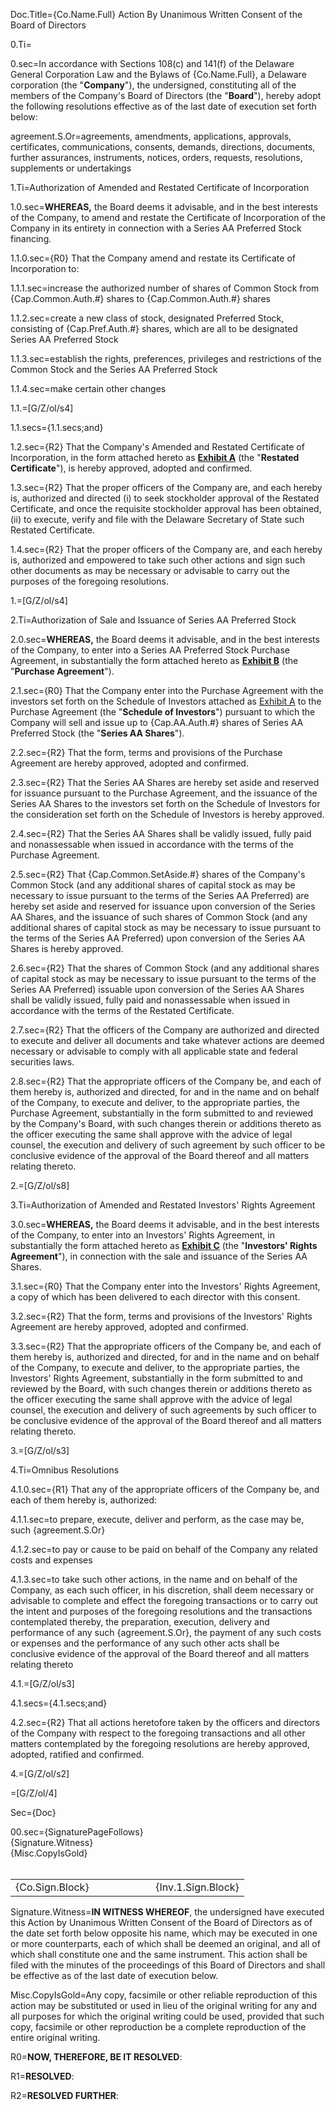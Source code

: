 Doc.Title={Co.Name.Full} Action By Unanimous Written Consent of the Board of Directors

0.Ti=</i>

0.sec=In accordance with Sections 108(c) and 141(f) of the Delaware General Corporation Law and the Bylaws of {Co.Name.Full}, a Delaware corporation (the "<strong>Company</strong>"), the undersigned, constituting all of the members of the Company's Board of Directors (the "<strong>Board</strong>"), hereby adopt the following resolutions effective as of the last date of execution set forth below:

agreement.S.Or=agreements, amendments, applications, approvals, certificates, communications, consents, demands, directions, documents, further assurances, instruments, notices, orders, requests, resolutions, supplements or undertakings

1.Ti=Authorization of Amended and Restated Certificate of Incorporation

1.0.sec=<strong>WHEREAS,</strong> the Board deems it advisable, and in the best interests of the Company, to amend and restate the Certificate of Incorporation of the Company in its entirety in connection with a Series AA Preferred Stock financing.

1.1.0.sec={R0} That the Company amend and restate its Certificate of Incorporation to:

1.1.1.sec=increase the authorized number of shares of Common Stock from {Cap.Common.Auth.#} shares to {Cap.Common.Auth.#} shares

1.1.2.sec=create a new class of stock, designated Preferred Stock, consisting of {Cap.Pref.Auth.#} shares, which are all to be designated Series AA Preferred Stock

1.1.3.sec=establish the rights, preferences, privileges and restrictions of the Common Stock and the Series AA Preferred Stock

1.1.4.sec=make certain other changes

1.1.=[G/Z/ol/s4]

1.1.secs={1.1.secs;and}

1.2.sec={R2} That the Company's Amended and Restated Certificate of Incorporation, in the form attached hereto as <strong><u>Exhibit A</u></strong> (the "<strong>Restated Certificate</strong>"), is hereby approved, adopted and confirmed.

1.3.sec={R2} That the proper officers of the Company are, and each hereby is, authorized and directed (i) to seek stockholder approval of the Restated Certificate, and once the requisite stockholder approval has been obtained, (ii) to execute, verify and file with the Delaware Secretary of State such Restated Certificate.

1.4.sec={R2} That the proper officers of the Company are, and each hereby is, authorized and empowered to take such other actions and sign such other documents as may be necessary or advisable to carry out the purposes of the foregoing resolutions.

1.=[G/Z/ol/s4]


2.Ti=Authorization of Sale and Issuance of Series AA Preferred Stock

2.0.sec=<strong>WHEREAS,</strong> the Board deems it advisable, and in the best interests of the Company, to enter into a Series AA Preferred Stock Purchase Agreement, in substantially the form attached hereto as <strong><u>Exhibit B</u></strong> (the "<strong>Purchase Agreement</strong>").

2.1.sec={R0} That the Company enter into the Purchase Agreement with the investors set forth on the Schedule of Investors attached as <u>Exhibit A</u> to the Purchase Agreement (the "<strong>Schedule of Investors</strong>") pursuant to which the Company will sell and issue up to {Cap.AA.Auth.#} shares of Series AA Preferred Stock (the "<strong>Series AA Shares</strong>").

2.2.sec={R2} That the form, terms and provisions of the Purchase Agreement are hereby approved, adopted and confirmed.

2.3.sec={R2} That the Series AA Shares are hereby set aside and reserved for issuance pursuant to the Purchase Agreement, and the issuance of the Series AA Shares to the investors set forth on the Schedule of Investors for the consideration set forth on the Schedule of Investors is hereby approved.

2.4.sec={R2} That the Series AA Shares shall be validly issued, fully paid and nonassessable when issued in accordance with the terms of the Purchase Agreement.

2.5.sec={R2} That {Cap.Common.SetAside.#} shares of the Company's Common Stock (and any additional shares of capital stock as may be necessary to issue pursuant to the terms of the Series AA Preferred) are hereby set aside and reserved for issuance upon conversion of the Series AA Shares, and the issuance of such shares of Common Stock (and any additional shares of capital stock as may be necessary to issue pursuant to the terms of the Series AA Preferred) upon conversion of the Series AA Shares is hereby approved.

2.6.sec={R2} That the shares of Common Stock (and any additional shares of capital stock as may be necessary to issue pursuant to the terms of the Series AA Preferred) issuable upon conversion of the Series AA Shares shall be validly issued, fully paid and nonassessable when issued in accordance with the terms of the Restated Certificate.

2.7.sec={R2} That the officers of the Company are authorized and directed to execute and deliver all documents and take whatever actions are deemed necessary or advisable to comply with all applicable state and federal securities laws.

2.8.sec={R2} That the appropriate officers of the Company be, and each of them hereby is, authorized and directed, for and in the name and on behalf of the Company, to execute and deliver, to the appropriate parties, the Purchase Agreement, substantially in the form submitted to and reviewed by the Company's Board, with such changes therein or additions thereto as the officer executing the same shall approve with the advice of legal counsel, the execution and delivery of such agreement by such officer to be conclusive evidence of the approval of the Board thereof and all matters relating thereto.

2.=[G/Z/ol/s8]

3.Ti=Authorization of Amended and Restated Investors' Rights Agreement

3.0.sec=<strong>WHEREAS,</strong> the Board deems it advisable, and in the best interests of the Company, to enter into an Investors' Rights Agreement, in substantially the form attached hereto as <strong><u>Exhibit C</u></strong> (the "<strong>Investors' Rights Agreement</strong>"), in connection with the sale and issuance of the Series AA Shares.

3.1.sec={R0} That the Company enter into the Investors' Rights Agreement, a copy of which has been delivered to each director with this consent.

3.2.sec={R2} That the form, terms and provisions of the Investors' Rights Agreement are hereby approved, adopted and confirmed.

3.3.sec={R2} That the appropriate officers of the Company be, and each of them hereby is, authorized and directed, for and in the name and on behalf of the Company, to execute and deliver, to the appropriate parties, the Investors' Rights Agreement, substantially in the form submitted to and reviewed by the Board, with such changes therein or additions thereto as the officer executing the same shall approve with the advice of legal counsel, the execution and delivery of such agreements by such officer to be conclusive evidence of the approval of the Board thereof and all matters relating thereto.

3.=[G/Z/ol/s3]

4.Ti=Omnibus Resolutions

4.1.0.sec={R1} That any of the appropriate officers of the Company be, and each of them hereby is, authorized:

4.1.1.sec=to prepare, execute, deliver and perform, as the case may be, such {agreement.S.Or}

4.1.2.sec=to pay or cause to be paid on behalf of the Company any related costs and expenses

4.1.3.sec=to take such other actions, in the name and on behalf of the Company, as each such officer, in his discretion, shall deem necessary or advisable to complete and effect the foregoing transactions or to carry out the intent and purposes of the foregoing resolutions and the transactions contemplated thereby, the preparation, execution, delivery and performance of any such {agreement.S.Or}, the payment of any such costs or expenses and the performance of any such other acts shall be conclusive evidence of the approval of the Board thereof and all matters relating thereto

4.1.=[G/Z/ol/s3]

4.1.secs={4.1.secs;and}

4.2.sec={R2} That all actions heretofore taken by the officers and directors of the Company with respect to the foregoing transactions and all other matters contemplated by the foregoing resolutions are hereby approved, adopted, ratified and confirmed.

4.=[G/Z/ol/s2]

=[G/Z/ol/4]

Sec={Doc}

00.sec={SignaturePageFollows}<br>{Signature.Witness}<br>{Misc.CopyIsGold}<br><br><table><tr><td width=40%>{Co.Sign.Block}</td><td width=20%></td><td width=40%>{Inv.1.Sign.Block}</td></tr></table>


Signature.Witness=<strong>IN WITNESS WHEREOF</strong>, the undersigned have executed this Action by Unanimous Written Consent of the Board of Directors as of the date set forth below opposite his name, which may be executed in one or more counterparts, each of which shall be deemed an original, and all of which shall constitute one and the same instrument. This action shall be filed with the minutes of the proceedings of this Board of Directors and shall be effective as of the last date of execution below.

Misc.CopyIsGold=Any copy, facsimile or other reliable reproduction of this action may be substituted or used in lieu of the original writing for any and all purposes for which the original writing could be used, provided that such copy, facsimile or other reproduction be a complete reproduction of the entire original writing.

R0=<strong>NOW, THEREFORE, BE IT RESOLVED</strong>:

R1=<strong>RESOLVED</strong>:

R2=<strong>RESOLVED FURTHER</strong>:
